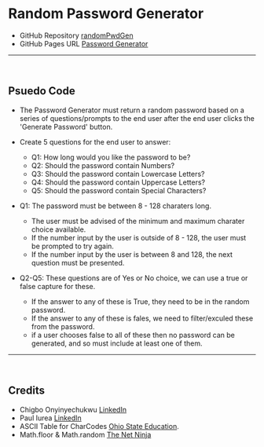 # Random Password Generator


*   GitHub Repository [randomPwdGen](https://github.com/Loosekonnection/randomPwdGen)
*   GitHub Pages URL [Password Generator]()
---

<br>

## Psuedo Code

*   The Password Generator must return a random password based on a series of questions/prompts to the end user after the end user clicks the 'Generate Password' button.

*   Create 5 questions for the end user to answer:

    *   Q1: How long would you like the password to be?
    *   Q2: Should the password contain Numbers?
    *   Q3: Should the password contain Lowercase Letters?
    *   Q4: Should the password contain Uppercase Letters?
    *   Q5: Should the password contain Special Characters?

*   Q1: The password must be between 8 - 128 charaters long.

    *   The user must be advised of the minimum and maximum charater choice available.
    *   If the number input by the user is outside of 8 - 128, the user must be prompted to try again.
    *   If the number input by the user is between 8 and 128, the next question must be presented.

*   Q2-Q5: These questions are of Yes or No choice, we can use a true or false capture for these.

    *   If the answer to any of these is True, they need to be in the random password.
    *   If the answer to any of these is fales, we need to filter/exculed these from the password.
    *   if a user chooses false to all of these then no password can be generated, and so must include at least one of them. 


---

<br>

## Credits

*   Chigbo Onyinyechukwu [LinkedIn](https://www.linkedin.com/in/nnadi-onyinyechukwu-73726953/)
*   Paul Iurea [LinkedIn](https://www.linkedin.com/in/paul-iurea/)
*   ASCII Table for CharCodes [Ohio State Education](https://www.asc.ohio-state.edu/demarneffe.1/LING5050/material/characters.html).
*   Math.floor & Math.random [The Net Ninja](https://www.youtube.com/channel/UCW5YeuERMmlnqo4oq8vwUpg)